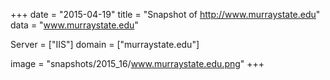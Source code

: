 
+++
date = "2015-04-19"
title = "Snapshot of http://www.murraystate.edu"
data = "www.murraystate.edu"

Server = ["IIS"]
domain = ["murraystate.edu"]

  image = "snapshots/2015_16/www.murraystate.edu.png"
+++
#
